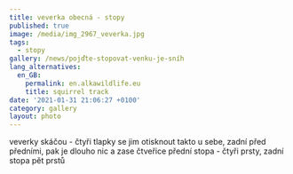 ```yaml
---
title: veverka obecná - stopy
published: true
image: /media/img_2967_veverka.jpg
tags:
  - stopy
gallery: /news/pojďte-stopovat-venku-je-sníh
lang_alternatives:
  en_GB:
    permalink: en.alkawildlife.eu
    title: squirrel track
date: '2021-01-31 21:06:27 +0100'
category: gallery
layout: photo
---
```

veverky skáčou - čtyři tlapky se jim otisknout takto u sebe, zadní před předními, pak je dlouho nic a zase čtveřice
přední stopa - čtyři prsty, zadní stopa pět prstů
